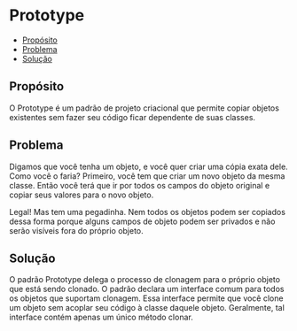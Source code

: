 # Prototype

- [Propósito](#proposal)
- [Problema](#problem)
- [Solução](#solution)

## Propósito <a name = "proposal"></a>

O Prototype é um padrão de projeto criacional que permite copiar objetos existentes sem fazer seu código ficar dependente de suas classes.

## Problema <a name = "problem"></a>
Digamos que você tenha um objeto, e você quer criar uma cópia exata dele. Como você o faria? Primeiro, você tem que criar um novo objeto da mesma classe. Então você terá que ir por todos os campos do objeto original e copiar seus valores para o novo objeto.

Legal! Mas tem uma pegadinha. Nem todos os objetos podem ser copiados dessa forma porque alguns campos de objeto podem ser privados e não serão visíveis fora do próprio objeto.

## Solução <a name = "solution"></a>

O padrão Prototype delega o processo de clonagem para o próprio objeto que está sendo clonado. O padrão declara um interface comum para todos os objetos que suportam clonagem. Essa interface permite que você clone um objeto sem acoplar seu código à classe daquele objeto. Geralmente, tal interface contém apenas um único método clonar.

